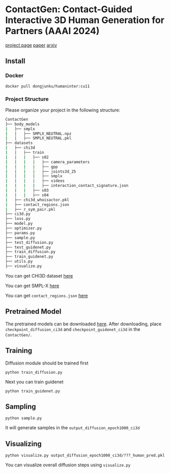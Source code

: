 # ContactGen: Contact-Guided Interactive 3D Human Generation for Partners (AAAI 2024)
[project page](https://dongjunku.github.io/contactgen/)
[paper](https://ojs.aaai.org/index.php/AAAI/article/view/27962)
[arxiv](https://arxiv.org/abs/2401.17212)

## Install

### Docker
```shell
docker pull dongjunku/humaninter:cu11
```

### Project Structure
Please organize your project in the following structure:
```bash
ContactGen
├── body_models
|   ├── smplx
|   |   ├── SMPLX_NEUTRAL.npz
|   |   ├── SMPLX_NEUTRAL.pkl
├── datasets
|   ├── chi3d
|   |   ├── train
|   |   |   ├── s02
|   |   |   |   ├── camera_parameters
|   |   |   |   ├── gpp
|   |   |   |   ├── joints3d_25
|   |   |   |   ├── smplx
|   |   |   |   ├── videos
|   |   |   |   ├── interaction_contact_signature.json
|   |   |   ├── s03
|   |   |   ├── s04
|   ├── chi3d_whoisactor.pkl
|   ├── contact_regions.json
|   ├── r_sym_pair.pkl
├── ci3d.py
├── loss.py
├── model.py
├── optimizer.py
├── params.py
├── sample.py
├── test_diffusion.py
├── test_guidenet.py
├── train_diffusion.py
├── train_guidenet.py
├── utils.py
├── visualize.py
```
You can get CHI3D dataset [here](https://ci3d.imar.ro/chi3d)

You can get SMPL-X [here](https://smpl-x.is.tue.mpg.de/download.php)

You can get ``contact_regions.json`` [here](https://github.com/sminchisescu-research/imar_vision_datasets_tools/blob/main/info/contact_regions.json)

## Pretrained Model
The pretrained models can be downloaded [here](https://drive.google.com/drive/folders/1ZqWq_yPoEtig2UvHngqcJfgVyjFvCRfc?usp=drive_link). After downloading, place ``checkpoint_diffusion_ci3d`` and ``checkpoint_guidenet_ci3d`` in the ``ContactGen/``.

## Training
Diffusion module should be trained first
```shell
python train_diffusion.py
```
Next you can train guidenet
```shell
python train_guidenet.py
```
## Sampling
```shell
python sample.py
```
It will generate samples in the ``output_diffusion_epoch1000_ci3d``

## Visualizing
```shell
python visualize.py output_diffusion_epoch1000_ci3d/???_human_pred.pkl
```
You can visualize overall diffusion steps using ``visualize.py``
